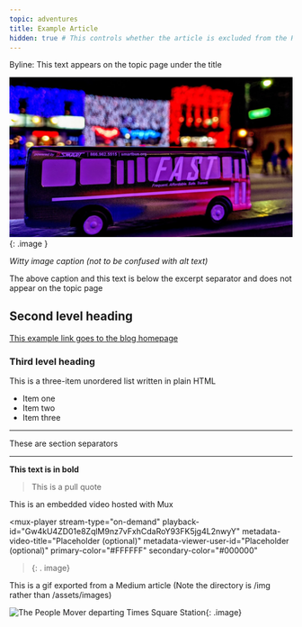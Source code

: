 ```yaml
---
topic: adventures
title: Example Article
hidden: true # This controls whether the article is excluded from the RSS feed
---
```


<!-- HTML Meta Tags -->
<title>Template</title>
<meta name="description" content="Byline">

<!-- Facebook Meta Tags -->
<meta property="og:url" content="https://coreyrowe.me/2023/10/01/template.html/">
<meta property="og:type" content="website">
<meta property="og:title" content="Template | Corey Rowe">
<meta property="og:description" content="Byline">
<meta property="og:image" content="/assets/images/2023-10-01-template/rochester_squishy_bus.jpg">

<!-- Twitter Meta Tags -->
<meta name="twitter:card" content="summary_large_image">
<meta property="twitter:domain" content="coreyrowe.me">
<meta property="twitter:url" content="https://coreyrowe.me/2023/10/01/template.html/">
<meta name="twitter:description" content="Byline">
<meta name="twitter:image" content="/assets/images/2023-10-01-template/rochester_squishy_bus.jpg">

<!-- Meta Tags Generated via https://www.opengraph.xyz -->

Byline: This text appears on the topic page under the title

![A squishy stress ball replica of a FAST bus in the tie-dye livery rests on a railing along Main Street in downtown Rochester at night during the Big Bright Light Show.](/assets/images/2023-10-01-template/rochester_squishy_bus.jpg){: .image }

<!-- excerpt-end -->

<i>Witty image caption (not to be confused with alt text)</i>

The above caption and this text is below the excerpt separator and does not appear on the topic page


## Second level heading

[This example link goes to the blog homepage](https://coreyrowe.me)

### Third level heading

This is a three-item unordered list written in plain HTML

<ul>
    <li>Item one</li>
    <li>Item two</li>
    <li>Item three</li>
</ul>

---

These are section separators

---

**This text is in bold**

> This is a pull quote

This is an embedded video hosted with Mux

<script src="https://cdn.jsdelivr.net/npm/@mux/mux-player"></script>
<mux-player
  stream-type="on-demand"
  playback-id="Gw4kU4ZD01e8ZqlM9nz7vFxhCdaRoY93FK5jg4L2nwyY"
  metadata-video-title="Placeholder (optional)"
  metadata-viewer-user-id="Placeholder (optional)"
  primary-color="#FFFFFF"
  secondary-color="#000000"
></mux-player>{: . image}

This is a gif exported from a Medium article (Note the directory is /img rather than /assets/images)

![The People Mover departing Times Square Station](/img//img/1iyKrXB79AKOZ5xbE0UYbEw.gif){: .image}
